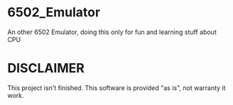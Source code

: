 # 6502_Emulator
An other 6502 Emulator, doing this only for fun and learning stuff about CPU 

# DISCLAIMER
This project isn't finished.
This software is provided "as is", not warranty it work.
